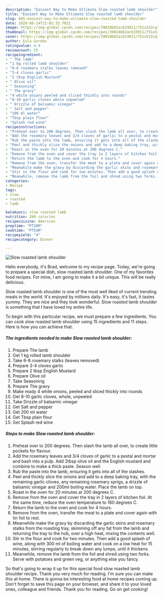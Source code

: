```yaml
---
description: "Easiest Way to Make Ultimate Slow roasted lamb shoulder"
title: "Easiest Way to Make Ultimate Slow roasted lamb shoulder"
slug: 845-easiest-way-to-make-ultimate-slow-roasted-lamb-shoulder
date: 2020-08-14T22:02:33.782Z
image: https://img-global.cpcdn.com/recipes/39018b82acb33011/751x532cq70/slow-roasted-lamb-shoulder-recipe-main-photo.jpg
thumbnail: https://img-global.cpcdn.com/recipes/39018b82acb33011/751x532cq70/slow-roasted-lamb-shoulder-recipe-main-photo.jpg
cover: https://img-global.cpcdn.com/recipes/39018b82acb33011/751x532cq70/slow-roasted-lamb-shoulder-recipe-main-photo.jpg
author: Eula Gordon
ratingvalue: 4.9
reviewcount: 15
recipeingredient:
- " The lamb"
- "1 kg rolled lamb shoulder"
- "6-8 rosemary stalks leaves removed"
- "3-4 cloves garlic"
- "2 tbsp English Mustard"
- " Olive oil"
- " Seasoning"
- " The gravy"
- "4 white onions peeled and sliced thickly into rounds"
- "8-10 garlic cloves whole unpeeled"
- " Drizzle of balsamic vinegar"
- " Salt and pepper"
- "200 ml water"
- "Tbsp plain flour"
- "Splash red wine"
recipeinstructions:
- "Preheat over to 200 degrees. Then slash the lamb all over, to create little pockets for flavour."
- "Add the rosemary leaves and 3/4 cloves of garlic to a pestal and mortar and bash into a pulp. Add 2tbsp olive oil and the English mustard and combine to make a thick paste. Season well."
- "Rub the paste into the lamb, ensuring it gets into all of the slashes."
- "Peel and thickly slice the onions and add to a deep baking tray, with the remaining garlic cloves, any remaining rosemary sprigs, a drizzle of balsamic vinegar and 200ml boiling water. Place the lamb on top."
- "Roast in the oven for 20 minutes at 200 degrees C."
- "Remove from the oven and cover the tray in 2 layers of kitchen foil. At the same time, reduce the oven temperature to 160 degrees C."
- "Return the lamb to the oven and cook for 4 hours."
- "Remove from the oven, transfer the meat to a plate and cover again with tin foil to rest."
- "Meanwhile make the gravy by discarding the garlic skins and rosemary stalks from the roasting tray, skimming off any fat from the lamb and returning the tray to the hob, over a high heat, mixing the contents well."
- "Stir in the flour and cook for two minutes. Then add a good splash of wine, along with 300 ml of boiling water and cook on a low heat for 15 minutes, stirring regularly to break down any lumps, until it thickens."
- "Meanwhile, remove the lamb from the foil and shred using two forks. Serve with potatoes and green veg, or anything else you fancy."
categories:
- Recipe
tags:
- slow
- roasted
- lamb

katakunci: slow roasted lamb 
nutrition: 260 calories
recipecuisine: American
preptime: "PT28M"
cooktime: "PT54M"
recipeyield: "4"
recipecategory: Dinner

---
```



![Slow roasted lamb shoulder](https://img-global.cpcdn.com/recipes/39018b82acb33011/751x532cq70/slow-roasted-lamb-shoulder-recipe-main-photo.jpg)

Hello everybody, it's Brad, welcome to my recipe page. Today, we're going to prepare a special dish, slow roasted lamb shoulder. One of my favorites food recipes. For mine, I am going to make it a bit unique. This will be really delicious.



Slow roasted lamb shoulder is one of the most well liked of current trending meals in the world. It's enjoyed by millions daily. It's easy, it's fast, it tastes yummy. They are nice and they look wonderful. Slow roasted lamb shoulder is something that I have loved my entire life.


To begin with this particular recipe, we must prepare a few ingredients. You can cook slow roasted lamb shoulder using 15 ingredients and 11 steps. Here is how you can achieve that.

<!--inarticleads1-->

##### The ingredients needed to make Slow roasted lamb shoulder:

1. Prepare  The lamb
1. Get 1 kg rolled lamb shoulder
1. Take 6-8 rosemary stalks (leaves removed)
1. Prepare 3-4 cloves garlic
1. Prepare 2 tbsp English Mustard
1. Prepare  Olive oil
1. Take  Seasoning
1. Prepare  The gravy
1. Make ready 4 white onions, peeled and sliced thickly into rounds
1. Get 8-10 garlic cloves, whole, unpeeled
1. Take  Drizzle of balsamic vinegar
1. Get  Salt and pepper
1. Get 200 ml water
1. Get Tbsp plain flour
1. Get Splash red wine




<!--inarticleads2-->

##### Steps to make Slow roasted lamb shoulder:

1. Preheat over to 200 degrees. Then slash the lamb all over, to create little pockets for flavour.
1. Add the rosemary leaves and 3/4 cloves of garlic to a pestal and mortar and bash into a pulp. Add 2tbsp olive oil and the English mustard and combine to make a thick paste. Season well.
1. Rub the paste into the lamb, ensuring it gets into all of the slashes.
1. Peel and thickly slice the onions and add to a deep baking tray, with the remaining garlic cloves, any remaining rosemary sprigs, a drizzle of balsamic vinegar and 200ml boiling water. Place the lamb on top.
1. Roast in the oven for 20 minutes at 200 degrees C.
1. Remove from the oven and cover the tray in 2 layers of kitchen foil. At the same time, reduce the oven temperature to 160 degrees C.
1. Return the lamb to the oven and cook for 4 hours.
1. Remove from the oven, transfer the meat to a plate and cover again with tin foil to rest.
1. Meanwhile make the gravy by discarding the garlic skins and rosemary stalks from the roasting tray, skimming off any fat from the lamb and returning the tray to the hob, over a high heat, mixing the contents well.
1. Stir in the flour and cook for two minutes. Then add a good splash of wine, along with 300 ml of boiling water and cook on a low heat for 15 minutes, stirring regularly to break down any lumps, until it thickens.
1. Meanwhile, remove the lamb from the foil and shred using two forks. Serve with potatoes and green veg, or anything else you fancy.




So that's going to wrap it up for this special food slow roasted lamb shoulder recipe. Thank you very much for reading. I'm sure you can make this at home. There is gonna be interesting food at home recipes coming up. Don't forget to save this page on your browser, and share it to your loved ones, colleague and friends. Thank you for reading. Go on get cooking!
